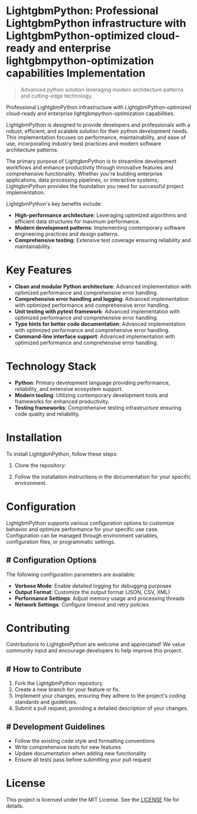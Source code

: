 <!-- fallback_LightgbmPython_20250807025414_45499 -->

# LightgbmPython: Professional LightgbmPython infrastructure with LightgbmPython-optimized cloud-ready and enterprise lightgbmpython-optimization capabilities Implementation
> Advanced python solution leveraging modern architecture patterns and cutting-edge technology.

Professional LightgbmPython infrastructure with LightgbmPython-optimized cloud-ready and enterprise lightgbmpython-optimization capabilities.

LightgbmPython is designed to provide developers and professionals with a robust, efficient, and scalable solution for their python development needs. This implementation focuses on performance, maintainability, and ease of use, incorporating industry best practices and modern software architecture patterns.

The primary purpose of LightgbmPython is to streamline development workflows and enhance productivity through innovative features and comprehensive functionality. Whether you're building enterprise applications, data processing pipelines, or interactive systems, LightgbmPython provides the foundation you need for successful project implementation.

LightgbmPython's key benefits include:

* **High-performance architecture**: Leveraging optimized algorithms and efficient data structures for maximum performance.
* **Modern development patterns**: Implementing contemporary software engineering practices and design patterns.
* **Comprehensive testing**: Extensive test coverage ensuring reliability and maintainability.

# Key Features

* **Clean and modular Python architecture**: Advanced implementation with optimized performance and comprehensive error handling.
* **Comprehensive error handling and logging**: Advanced implementation with optimized performance and comprehensive error handling.
* **Unit testing with pytest framework**: Advanced implementation with optimized performance and comprehensive error handling.
* **Type hints for better code documentation**: Advanced implementation with optimized performance and comprehensive error handling.
* **Command-line interface support**: Advanced implementation with optimized performance and comprehensive error handling.

# Technology Stack

* **Python**: Primary development language providing performance, reliability, and extensive ecosystem support.
* **Modern tooling**: Utilizing contemporary development tools and frameworks for enhanced productivity.
* **Testing frameworks**: Comprehensive testing infrastructure ensuring code quality and reliability.

# Installation

To install LightgbmPython, follow these steps:

1. Clone the repository:


2. Follow the installation instructions in the documentation for your specific environment.

# Configuration

LightgbmPython supports various configuration options to customize behavior and optimize performance for your specific use case. Configuration can be managed through environment variables, configuration files, or programmatic settings.

## # Configuration Options

The following configuration parameters are available:

* **Verbose Mode**: Enable detailed logging for debugging purposes
* **Output Format**: Customize the output format (JSON, CSV, XML)
* **Performance Settings**: Adjust memory usage and processing threads
* **Network Settings**: Configure timeout and retry policies

# Contributing

Contributions to LightgbmPython are welcome and appreciated! We value community input and encourage developers to help improve this project.

## # How to Contribute

1. Fork the LightgbmPython repository.
2. Create a new branch for your feature or fix.
3. Implement your changes, ensuring they adhere to the project's coding standards and guidelines.
4. Submit a pull request, providing a detailed description of your changes.

## # Development Guidelines

* Follow the existing code style and formatting conventions
* Write comprehensive tests for new features
* Update documentation when adding new functionality
* Ensure all tests pass before submitting your pull request

# License

This project is licensed under the MIT License. See the [LICENSE](https://github.com/sandibrrm/LightgbmPython/blob/main/LICENSE) file for details.
